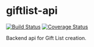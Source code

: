# giftlist-api

[![Build Status](https://travis-ci.org/jeffnb/giftlist-api.svg?branch=master)](https://travis-ci.org/jeffnb/giftlist-api)  [![Coverage Status](https://coveralls.io/repos/jeffnb/giftlist-api/badge.svg?branch=master&service=github)](https://coveralls.io/github/jeffnb/giftlist-api?branch=master)

Backend api for Gift List creation. 